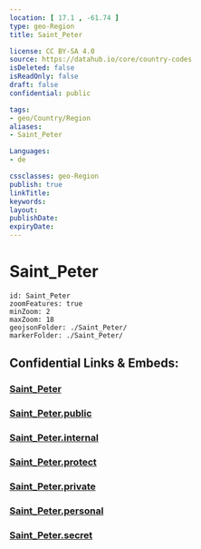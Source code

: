 ```yaml
---
location: [ 17.1 , -61.74 ] 
type: geo-Region
title: Saint_Peter

license: CC BY-SA 4.0
source: https://datahub.io/core/country-codes
isDeleted: false
isReadOnly: false
draft: false
confidential: public

tags:
- geo/Country/Region
aliases:
- Saint_Peter

Languages:
- de

cssclasses: geo-Region
publish: true
linkTitle: 
keywords: 
layout: 
publishDate: 
expiryDate: 
---
```


# Saint_Peter

```leaflet
id: Saint_Peter
zoomFeatures: true 
minZoom: 2 
maxZoom: 18
geojsonFolder: ./Saint_Peter/
markerFolder: ./Saint_Peter/
```


## Confidential Links & Embeds: 

### [Saint_Peter](/_Standards/Earth/Continent/America~Caribbean/Antigua_and_Barbuda/Counties/Saint_Peter.md) 

### [Saint_Peter.public](/_public/Earth/Continent/America~Caribbean/Antigua_and_Barbuda/Counties/Saint_Peter.public.md) 

### [Saint_Peter.internal](/_internal/Earth/Continent/America~Caribbean/Antigua_and_Barbuda/Counties/Saint_Peter.internal.md) 

### [Saint_Peter.protect](/_protect/Earth/Continent/America~Caribbean/Antigua_and_Barbuda/Counties/Saint_Peter.protect.md) 

### [Saint_Peter.private](/_private/Earth/Continent/America~Caribbean/Antigua_and_Barbuda/Counties/Saint_Peter.private.md) 

### [Saint_Peter.personal](/_personal/Earth/Continent/America~Caribbean/Antigua_and_Barbuda/Counties/Saint_Peter.personal.md) 

### [Saint_Peter.secret](/_secret/Earth/Continent/America~Caribbean/Antigua_and_Barbuda/Counties/Saint_Peter.secret.md)

